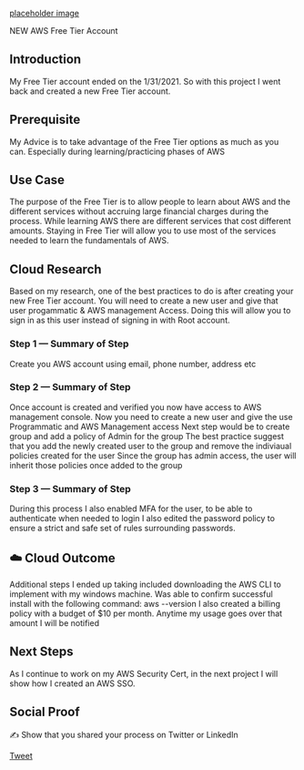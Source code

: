 [placeholder image](https://www.google.com/url?sa=i&url=https%3A%2F%2Fwww.linkedin.com%2Fcompany%2Famazon-web-services&psig=AOvVaw01ZgBr9w8xXvZsrq11rA4a&ust=1612367276538000&source=images&cd=vfe&ved=0CAIQjRxqFwoTCIDRtKjGy-4CFQAAAAAdAAAAABAD)

NEW AWS Free Tier Account

## Introduction

My Free Tier account ended on the 1/31/2021. So with this project I went back and created a new Free Tier account. 

## Prerequisite

My Advice is to take advantage of the Free Tier options as much as you can. Especially during learning/practicing phases of AWS

## Use Case

The purpose of the Free Tier is to allow people to learn about AWS and the different services without accruing large financial charges during the process.
While learning AWS there are different services that cost different amounts. Staying in Free Tier will allow you to use most of the services needed to learn the fundamentals of AWS.

## Cloud Research

Based on my research, one of the best practices to do is after creating your new Free Tier account. You will need to create a new user and give that user progammatic & AWS management Access. 
Doing this will allow you to sign in as this user instead of signing in with Root account. 

### Step 1 — Summary of Step

Create you AWS account using email, phone number, address etc

### Step 2 — Summary of Step

Once account is created and verified you now have access to AWS management console.
Now you need to create a new user and give the use Programmatic and AWS Management access
Next step would be to create group and add a policy of Admin for the group
The best practice suggest that you add the newly created user to the group and remove the indiviaual policies created for the user
Since the group has admin access, the user will inherit those policies once added to the group

### Step 3 — Summary of Step

During this process I also enabled MFA for the user, to be able to authenticate when needed to login
I also edited the password policy to ensure a strict and safe set of rules surrounding passwords.


## ☁️ Cloud Outcome

Additional steps I ended up taking included downloading the AWS CLI to implement with my windows machine. Was able to confirm successful install with the following command: aws --version
I also created a billing policy with a budget of $10 per month. Anytime my usage goes over that amount I will be notified

## Next Steps

As I continue to work on my AWS Security Cert, in the next project I will show how I created an AWS SSO.

## Social Proof

✍️ Show that you shared your process on Twitter or LinkedIn

[Tweet](https://twitter.com/MarcusS69448454/status/1356648439518552074)